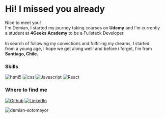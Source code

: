 
<!-- Title -->
<h1>Hi! I missed you already</h1>

<!-- Subtitle -->
<p>Nice to meet you!<br>
I'm Demian, I started my journey taking courses on <b>Udemy</b> and I'm currently a student at <b>4Geeks Academy</b> to be a Fullstack Developer.  <br><br>
In search of following my convictions and fulfilling my dreams, I started from a young age, I hope we get along well! and before i forget, I'm from <img src="https://cdn-icons-png.flaticon.com/512/323/323284.png" width="14"> <b>Santiago, Chile.</b>
</p>

<!-- Skills -->
<h3>Skills</h3>
<p>
  <img alt="html5" src="https://img.shields.io/badge/-HTML5-%23b3535e?style=flat-square&logo=html5&logoColor=white&color=d06f49" />
  <img alt="css" src="https://img.shields.io/badge/CSS-%23cda043?style=flat-square&logo=css3&logoColor=white&color=6066C6" />
  <img alt="Javascript" src="https://img.shields.io/badge/Javascript-%23ad5149?style=flat-square&logo=javascript&logoColor=white&color=e3b005" />
  <img alt="React" src="https://img.shields.io/badge/-React-%23ac5d8b?style=flat-square&logo=react&logoColor=white&color=6987D5" />
</p>

<!-- Social -->
<h3>Where to find me</h3>
<p>
  <a href="https://github.com/demian-sotomayor" target="_blank"><img alt="Github" src="https://img.shields.io/badge/GitHub-%2312100E.svg?&style=for-the-badge&logo=Github&logoColor=white" /></a> <a href="https://www.linkedin.com/in/demian-sotomayor-urrutia" target="_blank"><img alt="LinkedIn" src="https://img.shields.io/badge/linkedin-%230077B5.svg?&style=for-the-badge&logo=linkedin&logoColor=white" /></a> 
</p>

<p>
<img align="center" src="https://github-readme-stats.vercel.app/api/top-langs?username=demian-sotomayor&show_icons=true&locale=en&layout=compact" alt="demian-sotomayor" />

</p>

<!-- Usar cuando tenga más avanzada mi cuenta de github // STATS // -->
<!-- &nbsp;<img align="center" src="https://github-readme-stats.vercel.app/api?username=demian-sotomayor&show_icons=true&locale=en" alt="demian-sotomayor" /> -->
